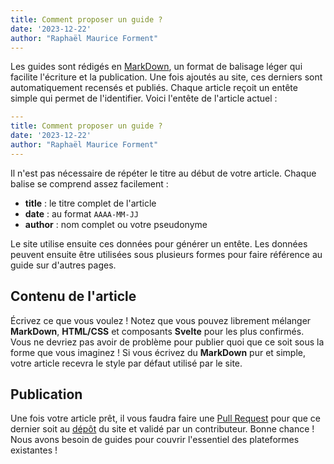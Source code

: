 ```yaml
---
title: Comment proposer un guide ?
date: '2023-12-22'
author: "Raphaël Maurice Forment"
---
```


Les guides sont rédigés en [MarkDown](https://en.wikipedia.org/wiki/Markdown), un format de balisage léger qui facilite l'écriture et la publication. Une fois ajoutés au site, ces derniers sont automatiquement recensés et publiés. Chaque article reçoit un entête simple qui permet de l'identifier. Voici l'entête de l'article actuel :

```yaml
---
title: Comment proposer un guide ?
date: '2023-12-22'
author: "Raphaël Maurice Forment"
---
```

Il n'est pas nécessaire de répéter le titre au début de votre article. Chaque balise se comprend assez facilement : 

- **title** : le titre complet de l'article
- **date** : au format `AAAA-MM-JJ`
- **author** : nom complet ou votre pseudonyme

Le site utilise ensuite ces données pour générer un entête. Les données peuvent ensuite être utilisées sous plusieurs formes pour faire référence au guide sur d'autres pages.

## Contenu de l'article

Écrivez ce que vous voulez ! Notez que vous pouvez librement mélanger **MarkDown**, **HTML/CSS** et composants **Svelte** pour les plus confirmés. Vous ne devriez pas avoir de problème pour publier quoi que ce soit sous la forme que vous imaginez ! Si vous écrivez du **MarkDown** pur et simple, votre article recevra le style par défaut utilisé par le site.

## Publication

Une fois votre article prêt, il vous faudra faire une [Pull Request](https://docs.github.com/fr/pull-requests/collaborating-with-pull-requests/proposing-changes-to-your-work-with-pull-requests/about-pull-requests) pour que ce dernier soit  au [dépôt](https://github.com/Bubobubobubobubo/livecodingfr) du site et validé par un contributeur. Bonne chance ! Nous avons besoin de guides pour couvrir l'essentiel des plateformes existantes !